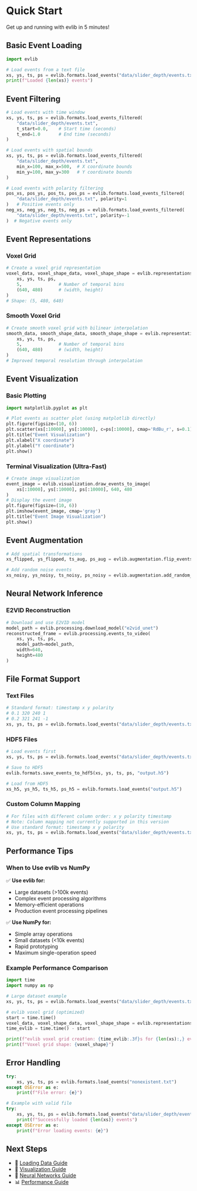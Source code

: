 # Quick Start

Get up and running with evlib in 5 minutes!

## Basic Event Loading

```python
import evlib

# Load events from a text file
xs, ys, ts, ps = evlib.formats.load_events("data/slider_depth/events.txt")
print(f"Loaded {len(xs)} events")
```

## Event Filtering

```python
# Load events with time window
xs, ys, ts, ps = evlib.formats.load_events_filtered(
    "data/slider_depth/events.txt",
    t_start=0.0,    # Start time (seconds)
    t_end=1.0       # End time (seconds)
)

# Load events with spatial bounds
xs, ys, ts, ps = evlib.formats.load_events_filtered(
    "data/slider_depth/events.txt",
    min_x=100, max_x=500,  # X coordinate bounds
    min_y=100, max_y=300   # Y coordinate bounds
)

# Load events with polarity filtering
pos_xs, pos_ys, pos_ts, pos_ps = evlib.formats.load_events_filtered(
    "data/slider_depth/events.txt", polarity=1
)   # Positive events only
neg_xs, neg_ys, neg_ts, neg_ps = evlib.formats.load_events_filtered(
    "data/slider_depth/events.txt", polarity=-1
)  # Negative events only
```

## Event Representations

### Voxel Grid
```python
# Create a voxel grid representation
voxel_data, voxel_shape_data, voxel_shape_shape = evlib.representations.events_to_voxel_grid(
    xs, ys, ts, ps,
    5,              # Number of temporal bins
    (640, 480)      # (width, height)
)
# Shape: (5, 480, 640)
```

### Smooth Voxel Grid
```python
# Create smooth voxel grid with bilinear interpolation
smooth_data, smooth_shape_data, smooth_shape_shape = evlib.representations.events_to_smooth_voxel_grid(
    xs, ys, ts, ps,
    5,              # Number of temporal bins
    (640, 480)      # (width, height)
)
# Improved temporal resolution through interpolation
```

## Event Visualization

### Basic Plotting
```python
import matplotlib.pyplot as plt

# Plot events as scatter plot (using matplotlib directly)
plt.figure(figsize=(10, 6))
plt.scatter(xs[:10000], ys[:10000], c=ps[:10000], cmap='RdBu_r', s=0.1)
plt.title("Event Visualization")
plt.xlabel("X coordinate")
plt.ylabel("Y coordinate")
plt.show()
```

### Terminal Visualization (Ultra-Fast)
```python
# Create image visualization
event_image = evlib.visualization.draw_events_to_image(
    xs[:10000], ys[:10000], ps[:10000], 640, 480
)
# Display the event image
plt.figure(figsize=(10, 6))
plt.imshow(event_image, cmap='gray')
plt.title("Event Image Visualization")
plt.show()
```

## Event Augmentation

```python
# Add spatial transformations
xs_flipped, ys_flipped, ts_aug, ps_aug = evlib.augmentation.flip_events_x(xs, ys, ts, ps, (640, 480))

# Add random noise events
xs_noisy, ys_noisy, ts_noisy, ps_noisy = evlib.augmentation.add_random_events(xs, ys, ts, ps, 1000, (640, 480))
```

## Neural Network Inference

### E2VID Reconstruction
```python
# Download and use E2VID model
model_path = evlib.processing.download_model("e2vid_unet")
reconstructed_frame = evlib.processing.events_to_video(
    xs, ys, ts, ps,
    model_path=model_path,
    width=640,
    height=480
)
```

## File Format Support

### Text Files
```python
# Standard format: timestamp x y polarity
# 0.1 320 240 1
# 0.2 321 241 -1
xs, ys, ts, ps = evlib.formats.load_events("data/slider_depth/events.txt")
```

### HDF5 Files
```python
# Load events first
xs, ys, ts, ps = evlib.formats.load_events("data/slider_depth/events.txt")

# Save to HDF5
evlib.formats.save_events_to_hdf5(xs, ys, ts, ps, "output.h5")

# Load from HDF5
xs_h5, ys_h5, ts_h5, ps_h5 = evlib.formats.load_events("output.h5")
```

### Custom Column Mapping
```python
# For files with different column order: x y polarity timestamp
# Note: Column mapping not currently supported in this version
# Use standard format: timestamp x y polarity
xs, ys, ts, ps = evlib.formats.load_events("data/slider_depth/events.txt")
```

## Performance Tips

### When to Use evlib vs NumPy

✅ **Use evlib for:**
- Large datasets (>100k events)
- Complex event processing algorithms
- Memory-efficient operations
- Production event processing pipelines

✅ **Use NumPy for:**
- Simple array operations
- Small datasets (<10k events)
- Rapid prototyping
- Maximum single-operation speed

### Example Performance Comparison
```python
import time
import numpy as np

# Large dataset example
xs, ys, ts, ps = evlib.formats.load_events("data/slider_depth/events.txt")  # 1M+ events

# evlib voxel grid (optimized)
start = time.time()
voxel_data, voxel_shape_data, voxel_shape_shape = evlib.representations.events_to_voxel_grid(xs, ys, ts, ps, 5, (640, 480))
time_evlib = time.time() - start

print(f"evlib voxel grid creation: {time_evlib:.3f}s for {len(xs):,} events")
print(f"Voxel grid shape: {voxel_shape}")
```

## Error Handling

```python
try:
    xs, ys, ts, ps = evlib.formats.load_events("nonexistent.txt")
except OSError as e:
    print(f"File error: {e}")

# Example with valid file
try:
    xs, ys, ts, ps = evlib.formats.load_events("data/slider_depth/events.txt")
    print(f"Successfully loaded {len(xs)} events")
except OSError as e:
    print(f"Error loading events: {e}")
```

## Next Steps

- 📖 [Loading Data Guide](../user-guide/loading-data.md)
- 🎨 [Visualization Guide](../user-guide/visualization.md)
- 🧠 [Neural Networks Guide](../user-guide/models.md)
- 📊 [Performance Guide](performance.md)
